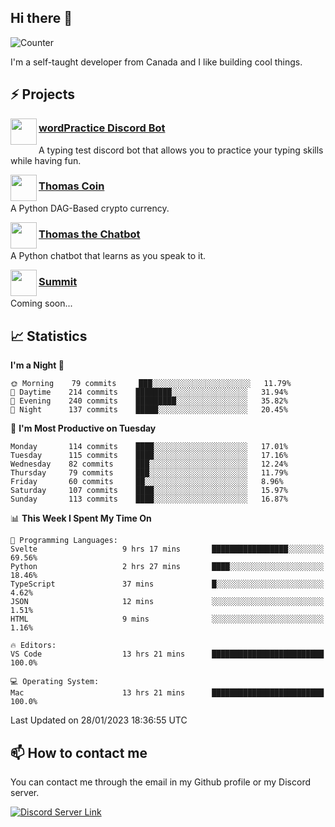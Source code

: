 <h2>Hi there 👋</h2>

![Counter](https://komarev.com/ghpvc/?username=principle105)

<p>I'm a self-taught developer from Canada and I like building cool things.</p>

<h2>⚡ Projects</h2>

<img align="left" src="https://i.imgur.com/BIzs17V.png" width="42" height="42" />
<h3><a target="_blank" href="http://wordpractice.principle.sh/">wordPractice Discord Bot</a></h3>
<p>A typing test discord bot that allows you to practice your typing skills while having fun.</p>

<img align="left" src="https://i.imgur.com/4FdQpgN.png" width="42" height="42" />
<h3><a href="https://github.com/principle105/thomas-coin">Thomas Coin</a></h3>
<p>A Python DAG-Based crypto currency.</p>

<img align="left" src="https://i.imgur.com/hA9YF2s.png" width="42" height="42" />
<h3><a href="https://github.com/principle105/thomasthechatbot">Thomas the Chatbot</a></h3>
<p>A Python chatbot that learns as you speak to it.</p>

<img align="left" src="https://i.imgur.com/Ly8Atho.png" width="42" height="42" />
<h3><a href="http://summit.sh/">Summit</a></h3>
<p>Coming soon...</p>

<h2>📈 Statistics</h2>

<!--START_SECTION:waka-->
**I'm a Night 🦉** 

```text
🌞 Morning    79 commits     ███░░░░░░░░░░░░░░░░░░░░░░   11.79% 
🌆 Daytime    214 commits    ████████░░░░░░░░░░░░░░░░░   31.94% 
🌃 Evening    240 commits    █████████░░░░░░░░░░░░░░░░   35.82% 
🌙 Night      137 commits    █████░░░░░░░░░░░░░░░░░░░░   20.45%

```
📅 **I'm Most Productive on Tuesday** 

```text
Monday       114 commits    ████░░░░░░░░░░░░░░░░░░░░░   17.01% 
Tuesday      115 commits    ████░░░░░░░░░░░░░░░░░░░░░   17.16% 
Wednesday    82 commits     ███░░░░░░░░░░░░░░░░░░░░░░   12.24% 
Thursday     79 commits     ███░░░░░░░░░░░░░░░░░░░░░░   11.79% 
Friday       60 commits     ██░░░░░░░░░░░░░░░░░░░░░░░   8.96% 
Saturday     107 commits    ████░░░░░░░░░░░░░░░░░░░░░   15.97% 
Sunday       113 commits    ████░░░░░░░░░░░░░░░░░░░░░   16.87%

```


📊 **This Week I Spent My Time On** 

```text
💬 Programming Languages: 
Svelte                   9 hrs 17 mins       █████████████████░░░░░░░░   69.56% 
Python                   2 hrs 27 mins       ████░░░░░░░░░░░░░░░░░░░░░   18.46% 
TypeScript               37 mins             █░░░░░░░░░░░░░░░░░░░░░░░░   4.62% 
JSON                     12 mins             ░░░░░░░░░░░░░░░░░░░░░░░░░   1.51% 
HTML                     9 mins              ░░░░░░░░░░░░░░░░░░░░░░░░░   1.16%

🔥 Editors: 
VS Code                  13 hrs 21 mins      █████████████████████████   100.0%

💻 Operating System: 
Mac                      13 hrs 21 mins      █████████████████████████   100.0%

```


 Last Updated on 28/01/2023 18:36:55 UTC
<!--END_SECTION:waka-->

<h2>📫 How to contact me</h2>

You can contact me through the email in my Github profile or my Discord server.

[![Discord Server Link](https://dcbadge.vercel.app/api/server/DHnk46C)](https://discord.gg/DHnk46C)

